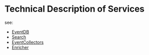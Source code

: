 # Technical Description of Services

see:
* [EventDB](EVENTDB.md)
* [Search](SEARCH.md)
* [EventCollectors](EVENTCOLLECTORS.md)
* [Enricher](ENRICHER.md)